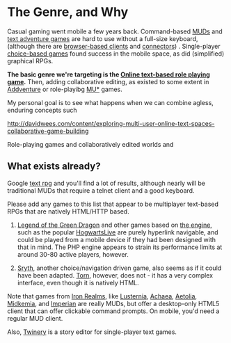 # The Genre, and Why	

Casual gaming went mobile a few years back. Command-based [MUDs](http://en.wikipedia.org/wiki/Multi-User_Dungeon) and [text adventure games](http://en.wikipedia.org/wiki/Interactive_fiction) are hard to use without a full-size keyboard, (although there are [browser-based clients](http://textadventures.co.uk/games/tag/rpg) and [connectors](http://www.mudconnect.com/)) . Single-player [choice-based games](http://www.choiceofgames.com/make-your-own-games/choicescript-intro/) found success in the mobile space, as did (simplified) graphical RPGs. 

**The basic genre we're targeting is the [Online text-based role playing game](http://en.wikipedia.org/wiki/Online_text-based_role-playing_game).** Then, adding collaborative editing, as existed to some extent in [Addventure](http://en.wikipedia.org/wiki/Addventure) or role-playibg [MU*](http://en.wikipedia.org/wiki/MU*) games.


My personal goal is to see what happens when we can combine agless, enduring concepts such 

http://davidwees.com/content/exploring-multi-user-online-text-spaces-collaborative-game-building


Role-playing games and collaboratively edited worlds and 

## What exists already?

Google [text rpg](https://www.google.com/search?q=text+rpg) and you'll find a lot of results, although nearly will be traditional MUDs that require a telnet client and a good keyboard.

Please add any games to this list that appear to be multiplayer text-based RPGs that are natively HTML/HTTP based.

1. [Legend of the Green Dragon](http://www.lotgd.net/) and other games based on [the engine](http://www.dragonprime.net/), such as the popular [HogwartsLive](http://www.hogwartslive.com/) are purely hyperlink navigable, and could be played from a mobile device if they had been designed with that in mind. The PHP engine appears to strain its performance limits at around 30-80 active players, however.

2. [Sryth](http://www.sryth.com/), another choice/navigation driven game, also seems as if it could have been adapted. [Torn](http://www.torn.com/), however, does not - it has a very complex interface, even though it is natively HTML.

Note that games from [Iron Realms](http://www.ironrealms.com/), like [Lusternia](http://www.lusternia.com/), [Achaea](http://www.achaea.com/), [Aetolia](http://www.aetolia.com/), [Midkemia](http://www.midkemiaonline.com/), and [Imperian](http://www.imperian.com/) are really MUDs, but offer a desktop-only HTML5 client that can offer clickable command prompts. On mobile, you'd need a regular MUD client.

Also, [Twinery](http://twinery.org/) is a story editor for single-player text games. 










